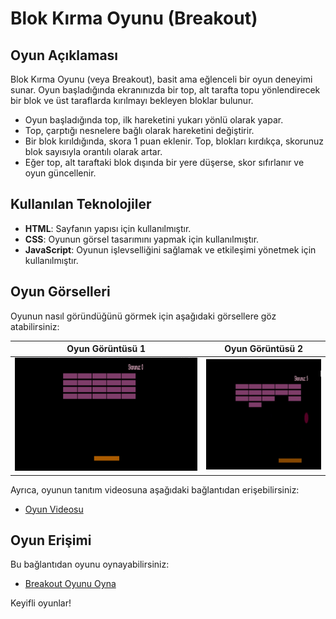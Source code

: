 # Blok Kırma Oyunu (Breakout)

## Oyun Açıklaması

Blok Kırma Oyunu (veya Breakout), basit ama eğlenceli bir oyun deneyimi sunar. Oyun başladığında ekranınızda bir top, alt tarafta topu yönlendirecek bir blok ve üst taraflarda kırılmayı bekleyen bloklar bulunur.

- Oyun başladığında top, ilk hareketini yukarı yönlü olarak yapar. 
- Top, çarptığı nesnelere bağlı olarak hareketini değiştirir.
- Bir blok kırıldığında, skora 1 puan eklenir. Top, blokları kırdıkça, skorunuz blok sayısıyla orantılı olarak artar.
- Eğer top, alt taraftaki blok dışında bir yere düşerse, skor sıfırlanır ve oyun güncellenir.

## Kullanılan Teknolojiler

- **HTML**: Sayfanın yapısı için kullanılmıştır.
- **CSS**: Oyunun görsel tasarımını yapmak için kullanılmıştır.
- **JavaScript**: Oyunun işlevselliğini sağlamak ve etkileşimi yönetmek için kullanılmıştır.

## Oyun Görselleri

Oyunun nasıl göründüğünü görmek için aşağıdaki görsellere göz atabilirsiniz:

| Oyun Görüntüsü 1 | Oyun Görüntüsü 2 |
| ---------------- | ---------------- |
| ![Oyun Görüntüsü 1](oyun.1.png) | ![Oyun Görüntüsü 2](oyun.2.png) |

Ayrıca, oyunun tanıtım videosuna aşağıdaki bağlantıdan erişebilirsiniz:

- [Oyun Videosu](https://youtu.be/hcAn_5_r_Qk?feature=shared)

## Oyun Erişimi

Bu bağlantıdan oyunu oynayabilirsiniz:

- [Breakout Oyunu Oyna](https://esra-ilboga.github.io/breakout-game/)

Keyifli oyunlar!
